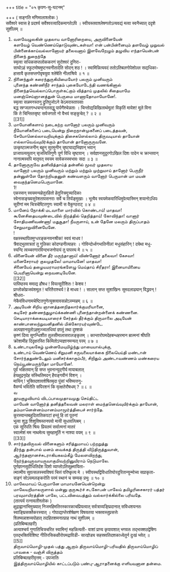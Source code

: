 +++
title = "०५ कृपण-सु-घटनम्"

+++
( सङ्गति मणिमालाश्लोकः )   
सर्वेश्वरे स्वास हे प्रदर्श्य सर्वेश्वरत्वादिकमागतेऽपि । स्वीयस्तवाश्लेषणतोऽत्यवद्यं मत्वा स्वनैच्यात् ददृशे सुशीलम् ॥   
1. வளவேழுலகின் முதலாய வானோரிறையை, அருவினையேன்   
களவேழ் வெண்ணெய்தொடுவுண்டகள்வா! என் பன்பின்னையும் தளவேழ் முறுவல் பின்னைக்காய்வல்லானோயர் தலைவனாய் இளவேறேழும் தழுவிய எந்தாயென்பன் நினைந் துநைந்தே   
स्मृत्वा सधिकसप्तलोककरणं सुरोश्वरं दुनिरा-   
साघोऽहं स्फुटमोषमुष्टनवनीतादेति सोदन् शठ ! । स्वामिन्नित्यवदं ततोऽतिबलगोपेशोल्ल सद्यधिका-   
हासायै कृतसप्तगोवृषयुवा श्लेषेति नीलाश्रिये ॥ १ ॥   
2. நினைந்துள் கரைந்துருகியிமையோர் பலரும் முனிவரும்   
புனைந்த கண்ணிநீர் சாந்தம் புகையோடேந்தி வணங்கினால் நினைந்தவெல்லாப்பொருள்கட்கும் வித்தாய் முதலில் சிதையாமே மனஞ்செய்ஞானத்துன் பெருமை மாணாதோமாயோனே!.   
स्मृत्वा सन्नमनस्तनु द्रुतिपुजोऽने केऽमरास्तापसाः   
बद्ध स्रग्जलगन्धचन्दनलसद्धू पार्पणैश्चेन्नताः । चिन्तोद्यन्निखिलार्थमूल! विकृतिं मायेश! मूले विना   
किं ते चिन्तितसृष्ट सर्वजगतो नो वैभवं सङ्कुचेत् ? ॥ २ ॥   
[[31]]  
3. மாயோனிகளாய் நடைகற்ற வானோர் பலரும் முனிவரும்   
நீயோனிகளைப் படையென்று நிறைநான்முகனைப் படைத்தவன், சேயோனெல்லாவறிவுக்கும் திசைகளெல்லாம் திருவடியால் தாயோன் எல்லாவெவ்வுயிர்க்கும் தாயோன் தானோருருவனே.   
उत्कृष्टात्मजनीन् बहून् सुरमुनीन् सृष्ट्याद्यभिज्ञान् भवान्   
प्राजापत्ययुतान् सृजत्वितिगुणैः पूर्ण विधि सृष्टवान् । सर्वज्ञानसुदूरगोऽखिल दिशः पादेन च क्रान्तवान्   
नानात्मस्वपि मातृवत् स्वयम सावेकस्स्वभावः सदा ॥ ३ ॥   
4. தானோருருவே தனிவித்தாய்த் தன்னில் மூவர் முதலாய   
வானோர் பலரும் முனிவரும் மற்றும் மற்றும் முற்றுமாய் தானோர் பெருநீர் தன்னுள்ளே தோற்றியதனுள் கண்வளரும் வானோர் பெருமான் மா மயன் வைகுந்தனெமபெருமானே.   
1!   
एकस्सन् स्वयमन्यहेतुरहितो हेतुस्त्रिमूत्र्यादिकाः   
स्वेनासङ्ख्यसुरेशतापसनराः सर्वे च तिर्यङ्मुखाः । भूत्वैव स्वयमेकवारिधिमुपेत्यास्मिन् शयानोऽधिपः   
सूरीणां मम चित्रचेष्टितगुणः स्वामी स वैकुण्ठराट् ॥ ४ ॥   
5. மானேய் நோக்கி மடவாளை மார்வில் கொண்டாய்! மாதவா!   
கூனேசிதையவுண்டைவில் நிறத்தில் தெறித்தாய்! கோவிந்தா! வானார் சோதிமணிவண்ணா! மதுசூதா! நீயருளாய், உன் தேனே மலரும் திருப்பாதம் சேறுமாறுவினையேனே.   
!   
वक्षस्स्थापितमुग्धरङ्कनयनश्रीक! स्वयं माधव !   
त्रैवाद्भुतवत्रतां तु गुलिका कोदण्डनीत्याहरः । गोविन्दोर्ध्वगभातिनील! मधुसंहारिन् ! दयेथा मधु-   
स्यन्दि त्वच्चरणारविन्दभजनोपायं तु पापस्य मे ॥ ५ ॥   
6. வினையேன் வினை தீர் மருந்தானாய்! விண்ணோர் தலைவா! கேசவா!   
மனைசேராயர் குலமுதலே! மாமாயனே! மாதவா!   
சினையேய் தழையமராமரங்களேழு மெய்தாய் சிரீதரா! இனையாயினைய பெயரினாயென்று நைவனடியேனே.   
[[32]]  
पापिष्ठस्य ममाद्य हौषध ! वियत्सूरीशितः ! केशव !   
प्राप्तोकोव्रजवंशमूल ! चरितैराश्चर्य ! हे माधव ! । सालान् सप्त सुशाखिनः सुमदलाढ्यान् विद्धवन् ! श्रीधरा-   
नेकैवंविधनामचेष्टितगुणेत्युक्त्वावसन्नोऽस्म्यहम् ॥ ६ ॥   
7. அடியேன் சிறிய ஞானத்தனறிதலார்க்குமரியானை,   
கடிசேர் தண்ணந்துழாய்க்கண்ணி புனைந்தான்றன்னைக் கண்ணனை. செடியாராக்கையடியாரைச் சேர்தல் தீர்க்கும் திருமாலை அடியேன் காண்பானலற்றுவனிதனில் மிக்கோரயர்வுண்டே.   
अल्पज्ञानयुतोऽहमुज्ज्वलधियां ज्ञातुं तथा दुश्शकं   
कृष्णं दिव्य सुगन्धिशीत तुलसीमालासरालङ्कृतम् । कान्तारोपमदेहबन्धहरमान म्रात्मनां श्रीपति   
क्रोशामीह दिदृक्षरस्ति किमितोऽप्यज्ञानमन्यत् परम् ॥ ७ ॥   
8. உண்டாயுலகேழ் முன்னமேயுமிழ்ந்து மாயையால்புக்கு,   
உண்டாய் வெண்ணெய் சிறுமனி சருவலையாக்கை நிலையெய்தி மண்டான் சோர்ந்ததுண்டேலும் மனிசர்க்காகும்பீர், சிறிதும் அண்டாவண்ணம் மண்கரைய நெய்யூண்மருந்தோ மாயோனே!.   
पूर्वं भक्षितवान् हि सप्त भुवनान्युद्गीर्य मायाबलात्   
हेयक्षुद्रनृदेह संस्थितिमदन् हैयङ्गवीनं विशन् ।   
मायिन् ! भुक्तिदशावशेषितमृदा पुंसां भविष्यत्तनु-   
वैवर्ण्य भवितेति सपिरशनं कि मृत्क्षतेरौषधम् ? ॥ ८ ॥   
வ   
தூயகுழவியாய் விடப்பாலமுதாவமுது செய்திட்ட   
மாயேன் வானோர்த் தனித்தலைவன் மலராள் மைந்தனெவ்வுயிர்க்கும் தாயோன், தம்மானென்னம்மானம்மாமூர்த்திபைச் சார்ந்தே.   
कूरस्वान्तबहूदितातिकपटां हन्तुं हि तां पूतनां   
भूत्वा शुद्ध शिशुविषस्तनपयो मायी सुधावत्पिबम् ।   
एकं सूरिपति श्रियः प्रियतमं सर्वात्मनां मातरं   
स्वात्मेशं मम नाथमेत्य सुमहामूर्ति न नाश्या वयम् ॥ ९ ॥   
[[33]]  
10. சார்ந்தவிருவல் வினைகளும் சரித்துமாயப் பற்றறுத்து   
தீர்ந்து தன்பால் மனம் வைக்கத் திருத்தி வீடுதிருத்துவான், ஆர்ந்தஞானச்சுடராகியகலம்கீழ் மேலளவிறந்து, நேர்ந்தவுருவாயருவாகுமிவற்றினுயிராம் நெடுமாலே.   
पूर्णज्ञानसुदीधितिर्दश दिशो व्याप्तोऽतिसूक्ष्मायिता-   
त्मात्मीय सुवत्सलस्स्वविषयं चित्तं परिष्कृत्य मे । स्वीयस्थद्विविधातिघोरदुरितान्युन्मोच्य सप्राकृता-   
सङ्गं सोऽयमलङ्करोति परमं स्थानं च सम्यक् प्रभुः ॥ १० ॥   
11. மாலேமாயப் பெருமானே மாமாயனேயென்றென்று   
மாலேயறிமாலருளால் மன்னு குருகூர்ச் சடகோபன் பாலேய் தமிழரிசைகாரர் பத்தர் பரவுமாயிரத்தின் பாலே, பட்டவிவைபத்தும் வல்லார்க்கில்லை பரிவதே.   
(तात्पर्य रत्नावलीश्लोकः )   
क्षुद्राह्वानाभिमुख्यात् निजमहिमतिरस्कारकाचप्रियत्वात् सर्वत्राव्यङ्घ्रिदानात् सविधशयनतः स्वाङ्घ्रिसक्तैकरस्यात् । गोपाद्याप्तेरशेषेक्षण विषयतया भक्तवस्तुप्रसत्तेः   
श्लिष्यन्नाशव्यपोहात् तदहितशमनात्प्राह नाथं सुशीलम् ॥   
(प्रतिबिम्बलहरी)   
अत्याश्चर्य गुणातिचित्रचरित स्वामिन्! महन्नित्यती- वाशां प्राप्य कृपावशात् भगवतः तद्भाक्शठद्वेषिणः एतद्भक्तिविशिष्ट गीतिरसिकक्षीरोपमद्राविडी- सारज्ञेड्य सहस्रवतिदशकाध्येतुर्न दुःखं भवेत् ॥   
[[5]]  
திருவாய்மொழி-முதல் பத்து ஆறாம் திருவாய்மொழி-பரிவதில் திருவாய்மொழிப் பாவகை - வஞ்சி விருத்தம்   
प्रतिबिम्बलहरीवृत्तम् - उपजातिः   
இத்திருவாய்மொழியில் காட்டப்படும் பண்பு-ஆராதனைக்கு எளியவனான தன்மை.   